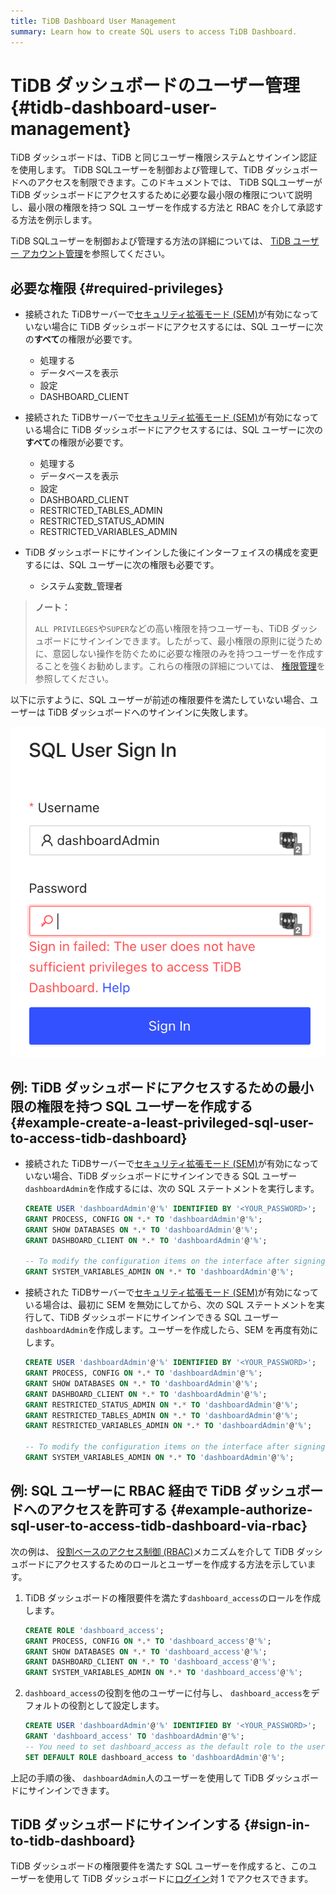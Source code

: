 ```yaml
---
title: TiDB Dashboard User Management
summary: Learn how to create SQL users to access TiDB Dashboard.
---
```


# TiDB ダッシュボードのユーザー管理 {#tidb-dashboard-user-management}

TiDB ダッシュボードは、TiDB と同じユーザー権限システムとサインイン認証を使用します。 TiDB SQLユーザーを制御および管理して、TiDB ダッシュボードへのアクセスを制限できます。このドキュメントでは、 TiDB SQLユーザーが TiDB ダッシュボードにアクセスするために必要な最小限の権限について説明し、最小限の権限を持つ SQL ユーザーを作成する方法と RBAC を介して承認する方法を例示します。

TiDB SQLユーザーを制御および管理する方法の詳細については、 [TiDB ユーザー アカウント管理](/user-account-management.md)を参照してください。

## 必要な権限 {#required-privileges}

-   接続された TiDBサーバーで[セキュリティ拡張モード (SEM)](/system-variables.md#tidb_enable_enhanced_security)が有効になっていない場合に TiDB ダッシュボードにアクセスするには、SQL ユーザーに次の**すべて**の権限が必要です。

    -   処理する
    -   データベースを表示
    -   設定
    -   DASHBOARD_CLIENT

-   接続された TiDBサーバーで[セキュリティ拡張モード (SEM)](/system-variables.md#tidb_enable_enhanced_security)が有効になっている場合に TiDB ダッシュボードにアクセスするには、SQL ユーザーに次の**すべて**の権限が必要です。

    -   処理する
    -   データベースを表示
    -   設定
    -   DASHBOARD_CLIENT
    -   RESTRICTED_TABLES_ADMIN
    -   RESTRICTED_STATUS_ADMIN
    -   RESTRICTED_VARIABLES_ADMIN

-   TiDB ダッシュボードにサインインした後にインターフェイスの構成を変更するには、SQL ユーザーに次の権限も必要です。

    -   システム変数_管理者

> **ノート：**
>
> `ALL PRIVILEGES`や`SUPER`などの高い権限を持つユーザーも、TiDB ダッシュボードにサインインできます。したがって、最小権限の原則に従うために、意図しない操作を防ぐために必要な権限のみを持つユーザーを作成することを強くお勧めします。これらの権限の詳細については、 [権限管理](/privilege-management.md)を参照してください。

以下に示すように、SQL ユーザーが前述の権限要件を満たしていない場合、ユーザーは TiDB ダッシュボードへのサインインに失敗します。

![insufficient-privileges](/media/dashboard/dashboard-user-insufficient-privileges.png)

## 例: TiDB ダッシュボードにアクセスするための最小限の権限を持つ SQL ユーザーを作成する {#example-create-a-least-privileged-sql-user-to-access-tidb-dashboard}

-   接続された TiDBサーバーで[セキュリティ拡張モード (SEM)](/system-variables.md#tidb_enable_enhanced_security)が有効になっていない場合、TiDB ダッシュボードにサインインできる SQL ユーザー`dashboardAdmin`を作成するには、次の SQL ステートメントを実行します。

    ```sql
    CREATE USER 'dashboardAdmin'@'%' IDENTIFIED BY '<YOUR_PASSWORD>';
    GRANT PROCESS, CONFIG ON *.* TO 'dashboardAdmin'@'%';
    GRANT SHOW DATABASES ON *.* TO 'dashboardAdmin'@'%';
    GRANT DASHBOARD_CLIENT ON *.* TO 'dashboardAdmin'@'%';

    -- To modify the configuration items on the interface after signing in to TiDB Dashboard, the user-defined SQL user must be granted with the following privilege.
    GRANT SYSTEM_VARIABLES_ADMIN ON *.* TO 'dashboardAdmin'@'%';
    ```

-   接続された TiDBサーバーで[セキュリティ拡張モード (SEM)](/system-variables.md#tidb_enable_enhanced_security)が有効になっている場合は、最初に SEM を無効にしてから、次の SQL ステートメントを実行して、TiDB ダッシュボードにサインインできる SQL ユーザー`dashboardAdmin`を作成します。ユーザーを作成したら、SEM を再度有効にします。

    ```sql
    CREATE USER 'dashboardAdmin'@'%' IDENTIFIED BY '<YOUR_PASSWORD>';
    GRANT PROCESS, CONFIG ON *.* TO 'dashboardAdmin'@'%';
    GRANT SHOW DATABASES ON *.* TO 'dashboardAdmin'@'%';
    GRANT DASHBOARD_CLIENT ON *.* TO 'dashboardAdmin'@'%';
    GRANT RESTRICTED_STATUS_ADMIN ON *.* TO 'dashboardAdmin'@'%';
    GRANT RESTRICTED_TABLES_ADMIN ON *.* TO 'dashboardAdmin'@'%';
    GRANT RESTRICTED_VARIABLES_ADMIN ON *.* TO 'dashboardAdmin'@'%';

    -- To modify the configuration items on the interface after signing in to TiDB Dashboard, the user-defined SQL user must be granted with the following privilege.
    GRANT SYSTEM_VARIABLES_ADMIN ON *.* TO 'dashboardAdmin'@'%';
    ```

## 例: SQL ユーザーに RBAC 経由で TiDB ダッシュボードへのアクセスを許可する {#example-authorize-sql-user-to-access-tidb-dashboard-via-rbac}

次の例は、 [役割ベースのアクセス制御 (RBAC)](/role-based-access-control.md)メカニズムを介して TiDB ダッシュボードにアクセスするためのロールとユーザーを作成する方法を示しています。

1.  TiDB ダッシュボードの権限要件を満たす`dashboard_access`のロールを作成します。

    ```sql
    CREATE ROLE 'dashboard_access';
    GRANT PROCESS, CONFIG ON *.* TO 'dashboard_access'@'%';
    GRANT SHOW DATABASES ON *.* TO 'dashboard_access'@'%';
    GRANT DASHBOARD_CLIENT ON *.* TO 'dashboard_access'@'%';
    GRANT SYSTEM_VARIABLES_ADMIN ON *.* TO 'dashboard_access'@'%';
    ```

2.  `dashboard_access`の役割を他のユーザーに付与し、 `dashboard_access`をデフォルトの役割として設定します。

    ```sql
    CREATE USER 'dashboardAdmin'@'%' IDENTIFIED BY '<YOUR_PASSWORD>';
    GRANT 'dashboard_access' TO 'dashboardAdmin'@'%';
    -- You need to set dashboard_access as the default role to the user
    SET DEFAULT ROLE dashboard_access to 'dashboardAdmin'@'%';
    ```

上記の手順の後、 `dashboardAdmin`人のユーザーを使用して TiDB ダッシュボードにサインインできます。

## TiDB ダッシュボードにサインインする {#sign-in-to-tidb-dashboard}

TiDB ダッシュボードの権限要件を満たす SQL ユーザーを作成すると、このユーザーを使用して TiDB ダッシュボードに[ログイン](/dashboard/dashboard-access.md#sign-in)対 1 でアクセスできます。
